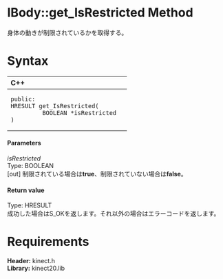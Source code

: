 IBody::get\_IsRestricted Method  
===============================  

身体の動きが制限されているかを取得する。 <span id="syntaxSection"></span>

Syntax  
======  

<table>
<colgroup>
<col width="100%" />
</colgroup>
<thead>
<tr class="header">
<th align="left">C++</th>
</tr>
</thead>
<tbody>
<tr class="odd">
<td align="left"><pre><code>public:  
HRESULT get_IsRestricted(  
         BOOLEAN *isRestricted  
)</code></pre></td>
</tr>
</tbody>
</table>

<span id="ID4EG"></span>
#### Parameters  

*isRestricted*    
Type: BOOLEAN  
[out] 制限されている場合は**true**、制限されていない場合は**false**。  

<span id="ID4EP"></span>
#### Return value  

Type: HRESULT  
成功した場合はS\_OKを返します。それ以外の場合はエラーコードを返します。  

<span id="requirements"></span>

Requirements  
============  

**Header:** kinect.h  
**Library:** kinect20.lib  



<!--Please do not edit the data in the comment block below.-->
<!--
TOCTitle : get_IsRestricted Method
RLTitle : IBody::get_IsRestricted Method
KeywordK : get_IsRestricted method
KeywordK : IBody::get_IsRestricted method
KeywordF : IBody::get_IsRestricted
KeywordF : get_IsRestricted
KeywordF : Microsoft.Kinect.kinect.IBody.get_IsRestricted(BOOLEAN@)
KeywordA : M:Microsoft.Kinect.kinect.IBody.get_IsRestricted(BOOLEAN@)
AssetID : M:Microsoft.Kinect.kinect.IBody.get_IsRestricted(BOOLEAN@)
Locale : en-us
CommunityContent : 1
APIType : Managed
APILocation : 
APIName : Microsoft.Kinect.kinect.IBody::get_IsRestricted
TargetOS : Windows
TopicType : kbSyntax
DevLang : C++
DocSet : K4Wv2
ProjType : K4Wv2Proj
Technology : Kinect for Windows
Product : Kinect for Windows SDK v2
productversion : 20
-->

